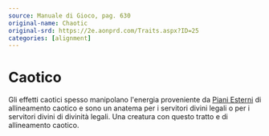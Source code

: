 ```yaml
---
source: Manuale di Gioco, pag. 630
original-name: Chaotic
original-srd: https://2e.aonprd.com/Traits.aspx?ID=25
categories: [alignment]
---
```


# Caotico

Gli effetti caotici spesso manipolano l'energia proveniente da
[Piani Esterni](/piani/piani-esterni) di allineamento caotico e sono un anatema
per i servitori divini legali o per i servitori divini di divinità legali. Una
creatura con questo tratto e di allineamento caotico.
